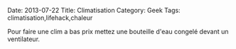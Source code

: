 Date: 2013-07-22
Title: Climatisation
Category: Geek
Tags: climatisation,lifehack,chaleur


Pour faire une clim a bas prix mettez une bouteille d'eau congelé devant un ventilateur.


